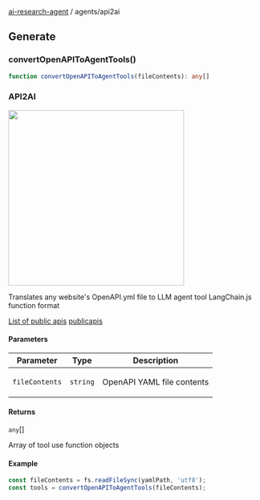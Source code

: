 [ai-research-agent](../modules.md) / agents/api2ai

## Generate

### convertOpenAPIToAgentTools()

```ts
function convertOpenAPIToAgentTools(fileContents): any[]
```

### API2AI
<img width="350px"  src="https://i.imgur.com/AvFLGdR.png" />

Translates any website's OpenAPI.yml file to LLM agent tool
LangChain.js function format

[List of public apis](https://github.com/public-apis/public-apis)
[publicapis](https://publicapis.dev/category/business)

#### Parameters

<table>
<thead>
<tr>
<th>Parameter</th>
<th>Type</th>
<th>Description</th>
</tr>
</thead>
<tbody>
<tr>
<td>

`fileContents`

</td>
<td>

`string`

</td>
<td>

OpenAPI YAML file contents

</td>
</tr>
</tbody>
</table>

#### Returns

`any`[]

Array of tool use function objects

#### Example

```ts
const fileContents = fs.readFileSync(yamlPath, 'utf8');
const tools = convertOpenAPIToAgentTools(fileContents);
```
